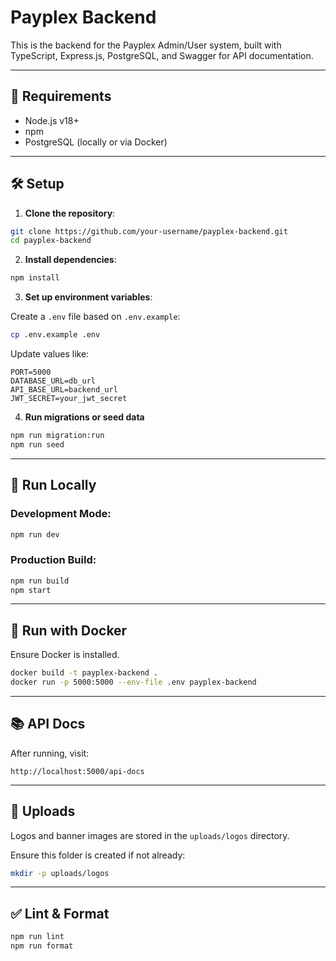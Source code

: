 # Payplex Backend

This is the backend for the Payplex Admin/User system, built with TypeScript, Express.js, PostgreSQL, and Swagger for API documentation.

---

## 🚀 Requirements

- Node.js v18+
- npm
- PostgreSQL (locally or via Docker)

---

## 🛠 Setup

1. **Clone the repository**:

```bash
git clone https://github.com/your-username/payplex-backend.git
cd payplex-backend
```

2. **Install dependencies**:

```bash
npm install
```

3. **Set up environment variables**:

Create a `.env` file based on `.env.example`:

```bash
cp .env.example .env
```

Update values like:

```
PORT=5000
DATABASE_URL=db_url
API_BASE_URL=backend_url
JWT_SECRET=your_jwt_secret
```

4. **Run migrations or seed data**

```bash
npm run migration:run
npm run seed
```

---

## 🧪 Run Locally

### Development Mode:

```bash
npm run dev
```

### Production Build:

```bash
npm run build
npm start
```

---

## 🐳 Run with Docker

Ensure Docker is installed.

```bash
docker build -t payplex-backend .
docker run -p 5000:5000 --env-file .env payplex-backend
```

---

## 📚 API Docs

After running, visit:

```
http://localhost:5000/api-docs
```

---

## 📁 Uploads

Logos and banner images are stored in the `uploads/logos` directory.

Ensure this folder is created if not already:

```bash
mkdir -p uploads/logos
```

---

## ✅ Lint & Format

```bash
npm run lint
npm run format
```
